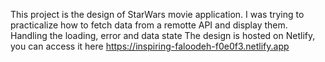 This project is the design of StarWars movie application. 
I was trying to practicalize how to fetch data from a remotte API and display them.
Handling the loading, error and data state
The design is hosted on Netlify, you can access it here https://inspiring-faloodeh-f0e0f3.netlify.app
